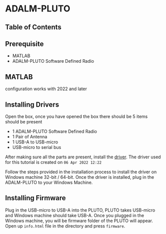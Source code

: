 # ADALM-PLUTO

## Table of Contents

## Prerequisite
- MATLAB
- ADALM-PLUTO Software Defined Radio

## MATLAB

configuration works with 2022 and later

## Installing Drivers
Open the box, once you have opened the box there should be 5 items should be present
  - 1 ADALM-PLUTO Software Defined Radio
  - 1 Pair of Antenna
  - 1 USB-A to USB-micro
  - USB-micro to serial bus
  
After making sure all the parts are present, install the [driver](https://wiki.analog.com/university/tools/pluto/drivers/windows). The driver used for
this tutorial is created on ```06 Apr 2022 12:22```

Follow the steps provided in the installation process to install the driver on Windows machine 32-bit / 64-bit. Once the driver is installed, plug in the ADALM-PLUTO
to your Windows Machine.

## Installing Firmware

Plug in the USB-micro to USB-A into the PLUTO, PLUTO takes USB-micro and Windows machine should take USB-A.
Once you plugged in the Windows machine, you will be firmware folder of the PLUTO will appear.
Open up ```info.html``` file in the directory and press ```firmware```.
